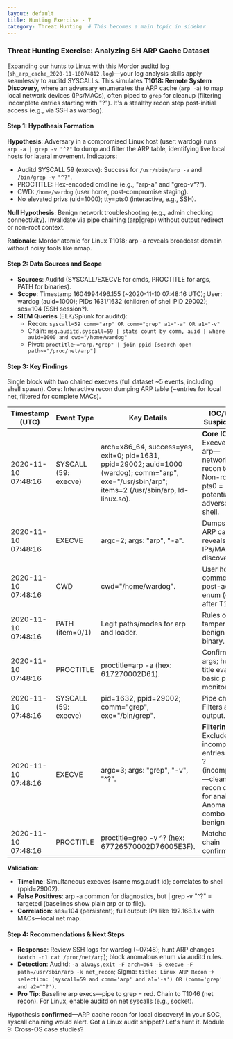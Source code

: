 ```yaml
---
layout: default
title: Hunting Exercise - 7
category: Threat Hunting  # This becomes a main topic in sidebar
---
```



### Threat Hunting Exercise: Analyzing SH ARP Cache Dataset

Expanding our hunts to Linux with this Mordor auditd log (`sh_arp_cache_2020-11-10074812.log`)—your log analysis skills apply seamlessly to auditd SYSCALLs. This simulates **T1018: Remote System Discovery**, where an adversary enumerates the ARP cache (`arp -a`) to map local network devices (IPs/MACs), often piped to `grep` for cleanup (filtering incomplete entries starting with "?"). It's a stealthy recon step post-initial access (e.g., via SSH as wardog).

#### Step 1: Hypothesis Formation
**Hypothesis**: Adversary in a compromised Linux host (user: wardog) runs `arp -a | grep -v "^?"` to dump and filter the ARP table, identifying live local hosts for lateral movement. Indicators:
- Auditd SYSCALL 59 (execve): Success for `/usr/sbin/arp -a` and `/bin/grep -v "^?"`.
- PROCTITLE: Hex-encoded cmdline (e.g., "arp-a" and "grep-v^?").
- CWD: `/home/wardog` (user home, post-compromise staging).
- No elevated privs (uid=1000); tty=pts0 (interactive, e.g., SSH).

**Null Hypothesis**: Benign network troubleshooting (e.g., admin checking connectivity). Invalidate via pipe chaining (arp|grep) without output redirect or non-root context.

**Rationale**: Mordor atomic for Linux T1018; arp -a reveals broadcast domain without noisy tools like nmap.

#### Step 2: Data Sources and Scope
- **Sources**: Auditd (SYSCALL/EXECVE for cmds, PROCTITLE for args, PATH for binaries).
- **Scope**: Timestamp 1604994496.155 (~2020-11-10 07:48:16 UTC); User: wardog (auid=1000); PIDs 1631/1632 (children of shell PID 29002); ses=104 (SSH session?).
- **SIEM Queries** (ELK/Splunk for auditd):
  - Recon: `syscall=59 comm="arp" OR comm="grep" a1="-a" OR a1="-v"`
  - Chain: `msg.auditd.syscall=59 | stats count by comm, auid | where auid=1000 and cwd="/home/wardog"`
  - Pivot: `proctitle~="arp.*grep" | join ppid [search open path~="/proc/net/arp"]`

#### Step 3: Key Findings
Single block with two chained execves (full dataset ~5 events, including shell spawn). Core: Interactive recon dumping ARP table (~entries for local net, filtered for complete MACs).

| Timestamp (UTC) | Event Type | Key Details | IOC/Why Suspicious? |
|-----------------|------------|-------------|---------------------|
| 2020-11-10 07:48:16 | SYSCALL (59: execve) | arch=x86_64, success=yes, exit=0; pid=1631, ppid=29002; auid=1000 (wardog); comm="arp", exe="/usr/sbin/arp"; items=2 (/usr/sbin/arp, ld-linux.so). | **Core IOC**: Execve for arp—network recon tool. Non-root + pts0 = potential adversary shell. |
| 2020-11-10 07:48:16 | EXECVE | argc=2; args: "arp", "-a". | Dumps full ARP cache; reveals local IPs/MACs for discovery. |
| 2020-11-10 07:48:16 | CWD | cwd="/home/wardog". | User home; common for post-access enum (e.g., after T1133). |
| 2020-11-10 07:48:16 | PATH (item=0/1) | Legit paths/modes for arp and loader. | Rules out tampering; benign binary. |
| 2020-11-10 07:48:16 | PROCTITLE | proctitle=arp -a (hex: 617270002D61). | Confirms args; hex in title evades basic proc monitoring. |
| 2020-11-10 07:48:16 | SYSCALL (59: execve) | pid=1632, ppid=29002; comm="grep", exe="/bin/grep". | Pipe child: Filters arp output. |
| 2020-11-10 07:48:16 | EXECVE | argc=3; args: "grep", "-v", "^?". | **Filtering IOC**: Excludes incomplete entries (e.g., ? (incomplete))—cleans recon data for analysis. Anomalous combo for benign use. |
| 2020-11-10 07:48:16 | PROCTITLE | proctitle=grep -v ^? (hex: 67726570002D76005E3F). | Matches; chain confirms arp|grep pipeline. |

**Validation**:
- **Timeline**: Simultaneous execves (same msg.audit id); correlates to shell (ppid=29002).
- **False Positives**: arp -a common for diagnostics, but | grep -v "^?" = targeted (baselines show plain arp or to file).
- **Correlation**: ses=104 (persistent); full output: IPs like 192.168.1.x with MACs—local net map.

#### Step 4: Recommendations & Next Steps
- **Response**: Review SSH logs for wardog (~07:48); hunt ARP changes (`watch -n1 cat /proc/net/arp`); block anomalous enum via auditd rules.
- **Detection**: Auditd: `-a always,exit -F arch=b64 -S execve -F path=/usr/sbin/arp -k net_recon`; Sigma: `title: Linux ARP Recon` → `selection: (syscall=59 and comm='arp' and a1='-a') OR (comm='grep' and a2='^?')`.
- **Pro Tip**: Baseline arp execs—pipe to grep = red. Chain to T1046 (net recon). For Linux, enable auditd on net syscalls (e.g., socket).

Hypothesis **confirmed**—ARP cache recon for local discovery! In your SOC, syscall chaining would alert. Got a Linux audit snippet? Let's hunt it. Module 9: Cross-OS case studies?
